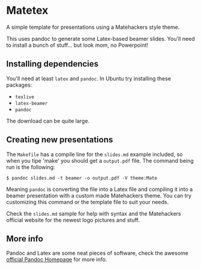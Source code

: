 Matetex
============

A simple template for presentations using a Matehackers style theme.

This uses pandoc to generate some Latex-based beamer slides. You'll need to install a bunch of
stuff... but look mom, no Powerpoint!

## Installing dependencies

You'll need at least `latex` and `pandoc`. In Ubuntu try installing these packages: 

* `texlive`
* `latex-beamer`
* `pandoc`

The download can be quite large.

## Creating new presentations

The `Makefile` has a compile line for the `slides.md` example included, so when you tipe 'make' you should get a `output.pdf` file. The command being run is the following:

    $ pandoc slides.md -t beamer -o output.pdf -V theme:Mate

Meaning `pandoc` is converting the file into a Latex file and compiling it into a beamer presentation with a custom made Matehackers theme. You can try customizing this command or the template file to suit your needs.

Check the `slides.md` sample for help with syntax and the Matehackers official website for the newest logo pictures and stuff.

## More info

Pandoc and Latex are some neat pieces of software, check the awesome [official Pandoc Homepage](http://www.johnmacfarlane.net/pandoc/README)
for more info.

